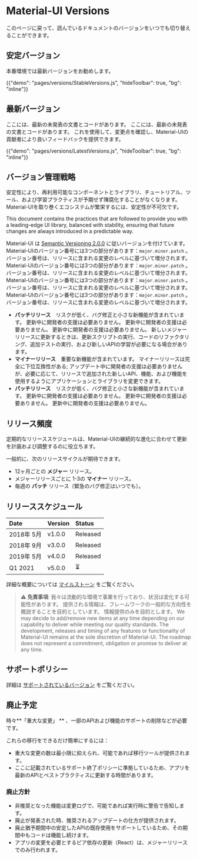 # Material-UI Versions

<p class="description">このページに戻って、読んでいるドキュメントのバージョンをいつでも切り替えることができます。</p>

## 安定バージョン

本番環境では最新バージョンをお勧めします。

{{"demo": "pages/versions/StableVersions.js", "hideToolbar": true, "bg": "inline"}}

## 最新バージョン

ここには、最新の未発表の文書とコードがあります。 ここには、最新の未発表の文書とコードがあります。 これを使用して、変更点を確認し、Material-UIの貢献者により良いフィードバックを提供できます。

{{"demo": "pages/versions/LatestVersions.js", "hideToolbar": true, "bg": "inline"}}

## バージョン管理戦略

安定性により、再利用可能なコンポーネントとライブラリ、チュートリアル、ツール、および学習プラクティスが予期せず陳腐化することがなくなります。 Material-UIを取り巻くエコシステムが繁栄するには、安定性が不可欠です。

This document contains the practices that are followed to provide you with a leading-edge UI library, balanced with stability, ensuring that future changes are always introduced in a predictable way.

Material-UI は [Semantic Versioning 2.0.0](https://semver.org/) に従いバージョンを付けています。 Material-UIのバージョン番号には3つの部分があります：`major.minor.patch` 。 バージョン番号は、リリースに含まれる変更のレベルに基づいて増分されます。 Material-UIのバージョン番号には3つの部分があります：`major.minor.patch` 。 バージョン番号は、リリースに含まれる変更のレベルに基づいて増分されます。 Material-UIのバージョン番号には3つの部分があります：`major.minor.patch` 。 バージョン番号は、リリースに含まれる変更のレベルに基づいて増分されます。 Material-UIのバージョン番号には3つの部分があります：` major.minor.patch ` 。 バージョン番号は、リリースに含まれる変更のレベルに基づいて増分されます。

- **パッチリリース**　リスクが低く、バグ修正と小さな新機能が含まれています。 更新中に開発者の支援は必要ありません。 更新中に開発者の支援は必要ありません。 更新中に開発者の支援は必要ありません。 新しいメジャーリリースに更新するときは、更新スクリプトの実行、コードのリファクタリング、追加テストの実行、および新しいAPIの学習が必要になる場合があります。
- **マイナーリリース**　重要な新機能が含まれています。 マイナーリリースは完全に下位互換性がある; アップデート中に開発者の支援は必要ありませんが、必要に応じて、リリースで追加された新しいAPI、機能、および機能を使用するようにアプリケーションとライブラリを変更できます。
- **パッチリリース**　リスクが低く、バグ修正と小さな新機能が含まれています。 更新中に開発者の支援は必要ありません。 更新中に開発者の支援は必要ありません。 更新中に開発者の支援は必要ありません。

## リリース頻度

定期的なリリーススケジュールは、Material-UIの継続的な進化に合わせて更新を計画および調整するのに役立ちます。

一般的に、次のリリースサイクルが期待できます。

- 12ヶ月ごとの **メジャー** リリース。
- メジャーリリースごとに 1-3の **マイナー** リリース。
- 毎週の **パッチ** リリース（緊急のバグ修正はいつでも）。

## リリーススケジュール

| Date     | Version | Status   |
|:-------- |:------- |:-------- |
| 2018年 5月 | v1.0.0  | Released |
| 2018年 9月 | v3.0.0  | Released |
| 2019年 5月 | v4.0.0  | Released |
| Q1 2021  | v5.0.0  | ⏳        |


詳細な概要については [マイルストーン](https://github.com/mui-org/material-ui/milestones) をご覧ください。

> ⚠️ **免責事項**: 我々は流動的な環境で事業を行っており、状況は変化する可能性があります。 提供される情報は、フレームワークの一般的な方向性を概説することを目的としています。 情報提供のみを目的とします。 We may decide to add/remove new items at any time depending on our capability to deliver while meeting our quality standards. The development, releases and timing of any features or functionality of Material-UI remains at the sole discretion of Material-UI. The roadmap does not represent a commitment, obligation or promise to deliver at any time.

## サポートポリシー

詳細は [サポートされているバージョン](/getting-started/support/#supported-versions) をご覧ください。

## 廃止予定

時々**「重大な変更」 ** 、一部のAPIおよび機能のサポートの削除などが必要です。

これらの移行をできるだけ簡単にするには：

- 重大な変更の数は最小限に抑えられ、可能であれば移行ツールが提供されます。
- ここに記載されているサポート終了ポリシーに準拠しているため、アプリを最新のAPIとベストプラクティスに更新する時間があります。

### 廃止方針

- 非推奨となった機能は変更ログで、可能であれば実行時に警告で告知します。
- 廃止が発表された時、推奨されるアップデートの仕方が提供されます。
- 廃止猶予期間中の安定したAPIの既存使用をサポートしているため、その期間中もコードは機能し続けます。
- アプリの変更を必要とするピア依存の更新（React）は、メジャーリリースでのみ行われます。